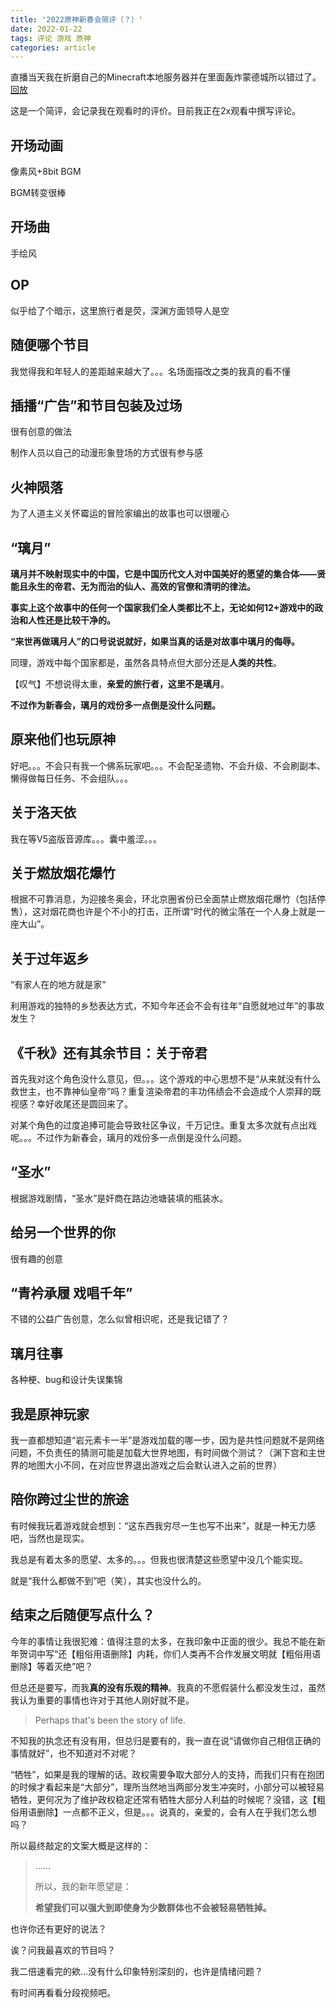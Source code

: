 ```yaml
---
title: '2022原神新春会简评（？）'
date: 2022-01-22
tags: 评论 游戏 原神
categories: article
---
```

直播当天我在折磨自己的Minecraft本地服务器并在里面轰炸蒙德城所以错过了。[回放](https://www.bilibili.com/festival/genshin2022)

这是一个简评，会记录我在观看时的评价。目前我正在2x观看中撰写评论。

## 开场动画

像素风+8bit BGM

BGM转变很棒

## 开场曲

手绘风

## OP

似乎给了个暗示，这里旅行者是荧，深渊方面领导人是空

## 随便哪个节目

我觉得我和年轻人的差距越来越大了。。。名场面描改之类的我真的看不懂

## 插播“广告”和节目包装及过场

很有创意的做法

制作人员以自己的动漫形象登场的方式很有参与感

## 火神陨落

为了人道主义关怀霉运的冒险家编出的故事也可以很暖心

## “璃月”

**璃月并不映射现实中的中国，它是中国历代文人对中国美好的愿望的集合体——贤能且永生的帝君、无为而治的仙人、高效的官僚和清明的律法。**

**事实上这个故事中的任何一个国家我们全人类都比不上，无论如何12+游戏中的政治和人性还是比较干净的。**

**“来世再做璃月人”的口号说说就好，如果当真的话是对故事中璃月的侮辱。**

同理，游戏中每个国家都是，虽然各具特点但大部分还是**人类的共性**。

【叹气】不想说得太重，**亲爱的旅行者，这里不是璃月**。

**不过作为新春会，璃月的戏份多一点倒是没什么问题。**

## 原来他们也玩原神

好吧。。。不会只有我一个佛系玩家吧。。。不会配圣遗物、不会升级、不会刷副本、懒得做每日任务、不会组队。。。

## 关于洛天依

我在等V5盗版音源库。。。囊中羞涩。。。

## 关于燃放烟花爆竹

根据不可靠消息，为迎接冬奥会，环北京圈省份已全面禁止燃放烟花爆竹（包括停售），这对烟花商也许是个不小的打击，正所谓“时代的微尘落在一个人身上就是一座大山”。

## 关于过年返乡

“有家人在的地方就是家”

利用游戏的独特的乡愁表达方式，不知今年还会不会有往年“自愿就地过年”的事故发生？

## 《千秋》还有其余节目：关于帝君

首先我对这个角色没什么意见，但。。。这个游戏的中心思想不是“从来就没有什么救世主，也不靠神仙皇帝”吗？重复渲染帝君的丰功伟绩会不会造成个人崇拜的既视感？幸好收尾还是圆回来了。

对某个角色的过度追捧可能会导致社区争议，千万记住。重复太多次就有点出戏呢。。。不过作为新春会，璃月的戏份多一点倒是没什么问题。

## “圣水”

根据游戏剧情，“圣水”是奸商在路边池塘装填的瓶装水。

## 给另一个世界的你

很有趣的创意

## “青衿承履 戏唱千年”

不错的公益广告创意，怎么似曾相识呢，还是我记错了？

## 璃月往事

各种梗、bug和设计失误集锦

## 我是原神玩家

我一直都想知道“岩元素卡一半”是游戏加载的哪一步，因为是共性问题就不是网络问题，不负责任的猜测可能是加载大世界地图，有时间做个测试？（渊下宫和主世界的地图大小不同，在对应世界退出游戏之后会默认进入之前的世界）

## 陪你跨过尘世的旅途

有时候我玩着游戏就会想到：“这东西我穷尽一生也写不出来”，就是一种无力感吧，当然也是现实。

我总是有着太多的愿望、太多的。。。但我也很清楚这些愿望中没几个能实现。

就是“我什么都做不到”吧（笑），其实也没什么的。

## 结束之后随便写点什么？

今年的事情让我很犯难：值得注意的太多，在我印象中正面的很少。我总不能在新年贺词中写“还【粗俗用语删除】内耗，你们人类再不合作发展文明就【粗俗用语删除】等着灭绝”吧？

但总还是要写，而我**真的没有乐观的精神**。我真的不愿假装什么都没发生过，虽然我认为重要的事情也许对于其他人刚好就不是。

> Perhaps that's been the story of life.

不知我的执念还有没有用，但总归是要有的，我一直在说“请做你自己相信正确的事情就好”，也不知道对不对呢？

“牺牲”，如果是我的理解的话。政权需要争取大部分人的支持，而我们只有在抱团的时候才看起来是“大部分”，理所当然地当两部分发生冲突时，小部分可以被轻易牺牲，更何况为了维护政权稳定还常有牺牲大部分人利益的时候呢？没错，这【粗俗用语删除】一点都不正义，但是。。。说真的，亲爱的，会有人在乎我们怎么想吗？

所以最终敲定的文案大概是这样的：

> ......
>
> 所以，我的新年愿望是：
>
> **希望我们可以强大到即使身为少数群体也不会被轻易牺牲掉。**

也许你还有更好的说法？

诶？问我最喜欢的节目吗？

我二倍速看完的欸...没有什么印象特别深刻的，也许是情绪问题？

有时间再看看分段视频吧。
